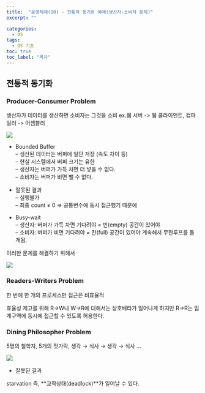 ```yaml
---
title:  "운영체제(10) - 전통적 동기화 예제(생산자-소비자 문제)"
excerpt: ""

categories:
  - OS
tags:
  - OS 기초
toc: true
toc_label: "목차"
---
```


## 전통적 동기화

### Producer-Consumer Problem

생산자가 데이터를 생산하면 소비자는 그것을 소비 ex.웹 서버 -> 웹 클라이언트, 컴파일러 -> 어셈블러

<img src="https://drive.google.com/uc?export=view&id=1xQThrfY9xd5v5k74n0ZXQxGaz14Hh6Qj">

- Bounded Buffer  
– 생산된 데이터는 버퍼에 일단 저장 (속도 차이 등)   
– 현실 시스템에서 버퍼 크기는 유한    
– 생산자는 버퍼가 가득 차면 더 넣을 수 없다.   
– 소비자는 버퍼가 비면 뺄 수 없다.  

- 잘못된 결과  
– 실행불가  
– 최종 count ≠ 0 
=> 공통변수에 동시 접근했기 때문에

- Busy-wait  
– 생산자: 버퍼가 가득 차면 기다려야 = 빈(empty) 공간이 있어야  
– 소비자: 버퍼가 비면 기다려야 = 찬(full) 공간이 있어야
계속해서 무한루프를 돌게됨.

이러한 문제를 해결하기 위해서 

<img src="https://drive.google.com/uc?export=view&id=1q7gWC9mmkmuasu9hg9_XVteaaMXLJopz">

### Readers-Writers Problem

한 번에 한 개의 프로세스만 접근은 비효율적

효율성 제고를 위해 R->W나 W->R에 대해서는 상호배타가 일어나게 하지만 R->R는 임계구역에 동시에 접근할 수 있도록 허용한다.

### Dining Philosopher Problem

5명의 철학자, 5개의 젓가락, 생각 → 식사 → 생각 → 식사 …

<img src="https://drive.google.com/uc?export=view&id=1a18_JKCt8W8x5VMlTIRGiFBPB7s2OB0q">

- 잘못된 결과

starvation 즉, **교착상태(deadlock)**가 일어날 수 있다.